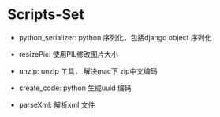 # Scripts-Set

- python_serializer: python 序列化，包括django object 序列化

- resizePic: 使用PIL修改图片大小

- unzip: unzip 工具， 解决mac下 zip中文编码

- create_code: python 生成uuid 编码

- parseXml: 解析xml 文件

